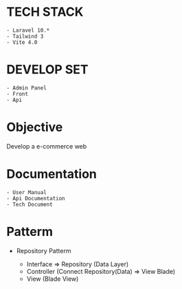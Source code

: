 # TECH STACK
    - Laravel 10.*
    - Tailwind 3 
    - Vite 4.0

# DEVELOP SET

    - Admin Panel
    - Front 
    - Api

# Objective
Develop a e-commerce web

# Documentation
 
    - User Manual 
    - Api Documentation
    - Tech Document

# Patterm
 - Repository Patterm

    - Interface => Repository (Data Layer)
    - Controller (Connect Repository(Data) => View Blade)
    - View (Blade View)

